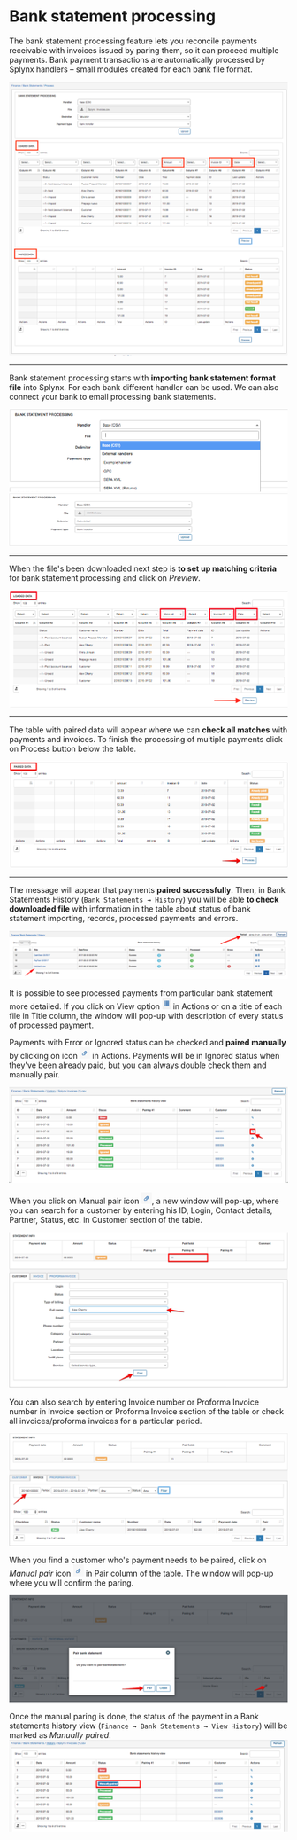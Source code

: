Bank statement processing
==========

The bank statement processing feature lets you reconcile payments receivable with invoices issued by paring them, so it can proceed multiple payments. Bank payment transactions are automatically processed by Splynx handlers – small modules created for each bank file format.

![Bank statement processing](main.png)

---
Bank statement processing starts with **importing bank statement format file** into Splynx. For each bank different handler can be used. We can also connect your bank to email processing bank statements.

![Handler](handler.png)
![Upload](upload.png)

---
When the file's been downloaded next step is **to set up matching criteria** for bank statement processing and click on *Preview*.

![Loaded data](loaded_data.png)


---
The table with paired data will appear where we can **check all matches** with payments and invoices. To finish the processing of multiple payments click on Process button below the table.

![Period](period_data.png)


---
The message will appear that payments **paired successfully**. Then, in Bank Statements History (`Bank Statements → History`) you will be able **to check downloaded file** with information in the table about status of bank statement importing, records, processed payments and errors.

![History](history.png)


It is possible to see processed payments from particular bank statement more detailed. If you click on View option <icon class="image-icon">![View](list_icon.png)</icon> in Actions  or on a title of each file in Title column, the window will pop-up with description of every status of processed payment.

Payments with Error or Ignored status can be checked and **paired manually** by clicking on  icon <icon class="image-icon">![Paired](paired_icon.png)</icon> in Actions. Payments will be in Ignored status when they've been already paid, but you can always double check them and manually pair.

![View history](view_history.png)


When you click on Manual pair icon <icon class="image-icon">![Paired](paired_icon.png)</icon>, a new window will pop-up, where you can search for a customer by entering his ID, Login, Contact details, Partner, Status, etc. in Customer section of the table.

![Manual pair](manual_pair.png)


You can also search by entering Invoice number or Proforma Invoice number in Invoice section or Proforma Invoice section of the table or check all invoices/proforma invoices for a particular period.

![Manual pair](manual_pair1.png)


When you find a customer who's payment needs to be paired, click on *Manual pair* icon <icon class="image-icon">![Paired](paired_icon.png)</icon> in Pair column of the table. The window will pop-up where you will confirm the paring.

![Pair](confirmation.png)


Once the manual paring is done, the status of the payment in a Bank statements history view (`Finance → Bank Statements → View History`) will be marked as *Manually paired*.
![Status](status.png)
